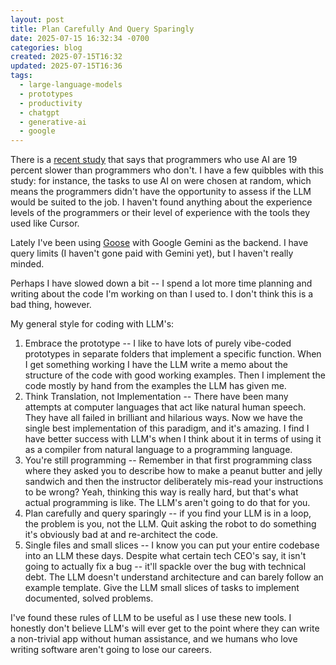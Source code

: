 ```yaml
---
layout: post
title: Plan Carefully And Query Sparingly
date: 2025-07-15 16:32:34 -0700
categories: blog
created: 2025-07-15T16:32
updated: 2025-07-15T16:36
tags:
  - large-language-models
  - prototypes
  - productivity
  - chatgpt
  - generative-ai
  - google
---
```

There is a [recent study](https://arstechnica.com/ai/2025/07/study-finds-ai-tools-made-open-source-software-developers-19-percent-slower/) that says that programmers who use AI are 19 percent slower than programmers who don't. I have a few quibbles with this study: for instance, the tasks to use AI on were chosen at random, which means the programmers didn't have the opportunity to assess if the LLM would be suited to the job. I haven't found anything about the experience levels of the programmers or their level of experience with the tools they used like Cursor.  

Lately I've been using [Goose](https://block.github.io/goose/) with Google Gemini as the backend. I have query limits (I haven't gone paid with Gemini yet), but I haven't really minded. 

Perhaps I have slowed down a bit -- I spend a lot more time planning and writing about the code I'm working on than I used to. I don't think this is a bad thing, however. 

My general style for coding with LLM's: 

1. Embrace the prototype -- I like to have lots of purely vibe-coded prototypes in separate folders that implement a specific function. When I get something working I have the LLM write a memo about the structure of the code with good working examples. Then I implement the code mostly by hand from the examples the LLM has given me. 
2. Think Translation, not Implementation -- There have been many attempts at computer languages that act like natural human speech. They have all failed in brilliant and hilarious ways. Now we have the single best implementation of this paradigm, and it's amazing. I find I have better success with LLM's when I think about it in terms of using it as a compiler from natural language to a programming language.
3. You're still programming -- Remember in that first programming class where they asked you to describe how to make a peanut butter and jelly sandwich and then the instructor deliberately mis-read your instructions to be wrong? Yeah, thinking this way is really hard, but that's what actual programming is like. The LLM's aren't going to do that for you.
4. Plan carefully and query sparingly -- if you find your LLM is in a loop, the problem is you, not the LLM. Quit asking the robot to do something it's obviously bad at and re-architect the code.
5. Single files and small slices -- I know you can put your entire codebase into an LLM these days. Despite what certain tech CEO's say, it isn't going to actually fix a bug -- it'll spackle over the bug with technical debt.  The LLM doesn't understand architecture and can barely follow an example template. Give the LLM small slices of tasks to implement documented, solved problems. 

I've found these rules of LLM to be useful as I use these new tools. I honestly don't believe LLM's will ever get to the point where they can write a non-trivial app without human assistance, and we humans who love writing software aren't going to lose our careers. 

